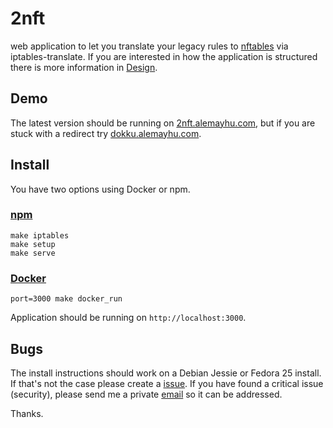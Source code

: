 # 2nft

web application to let you translate your legacy rules to [nftables][0] via
iptables-translate. If you are interested in how the application is structured
there is more information in [Design](./DESIGN.md).

## Demo

The latest version should be running on
[2nft.alemayhu.com](https://2nft.alemayhu.com/), but if you are stuck with a
redirect try [dokku.alemayhu.com](http://dokku.alemayhu.com/).

## Install

You have two options using Docker or npm.

### [npm](https://www.npmjs.com/)

    make iptables
    make setup
    make serve

### [Docker](https://www.docker.com/)

    port=3000 make docker_run

Application should be running on `http://localhost:3000`.

## Bugs
    
The install instructions should work on a Debian Jessie or Fedora 25 install.
If that's not the case please create a
[issue](https://github.com/alemayhu/2nft/issues). If you have found a critical
issue (security), please send me a private [email](mailto:a@alemayhu.com) so it
can be addressed.

Thanks.

[0]: https://netfilter.org/projects/nftables/
